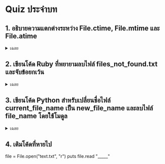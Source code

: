 # Quiz ประจำบท

## 1. อธิบายความแตกต่างระหว่าง File.ctime, File.mtime และ File.atime


<details>
<summary>เฉลย</summary>


ctime = เวลาที่ไฟล์ถูกสร้าง หรือ metadata มีการเปลี่ยน

mtime = เวลาที่ไฟล์ถูกแก้ไขล่าสุด (เนื้อหาเปลี่ยน)

atime = เวลาที่ไฟล์ถูกเปิดอ่านล่าสุด
</details>

## 2. เขียนโค้ด Ruby ที่พยายามลบไฟล์ files_not_found.txt และจับข้อยกเว้น 

<details>
<summary>เฉลย</summary>

```ruby
begin File.delete(“files_not_found.txt")
  rescue => e
    puts "Error: #{e.message}" 
end
```
</details>

## 3. เขียนโค้ด Python สำหรับเปลี่ยนชื่อไฟล์ current_file_name เป็น new_file_name และลบไฟล์ file_name โดยใช้โมดูล
 

<details>
<summary>เฉลย</summary>

```python
os.rename(current_file_name, new_file_name)
os.remove(file_name)
```
</details>

## 4. เติมโค้ดที่หายไป
file = File.open("text.txt", "r")
	puts file.read
"_____"
